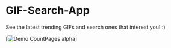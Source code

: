 # GIF-Search-App
See the latest trending GIFs and search ones that interest you! :)




[![Demo CountPages alpha](https://j.gifs.com/86zwZl.gif)]

